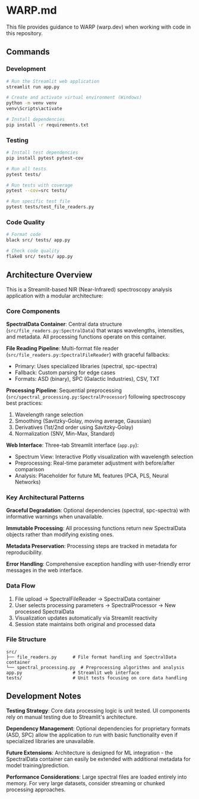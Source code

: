 # WARP.md

This file provides guidance to WARP (warp.dev) when working with code in this repository.

## Commands

### Development
```bash
# Run the Streamlit web application
streamlit run app.py

# Create and activate virtual environment (Windows)
python -m venv venv
venv\Scripts\activate

# Install dependencies
pip install -r requirements.txt
```

### Testing
```bash
# Install test dependencies
pip install pytest pytest-cov

# Run all tests
pytest tests/

# Run tests with coverage
pytest --cov=src tests/

# Run specific test file
pytest tests/test_file_readers.py
```

### Code Quality
```bash
# Format code
black src/ tests/ app.py

# Check code quality
flake8 src/ tests/ app.py
```

## Architecture Overview

This is a Streamlit-based NIR (Near-Infrared) spectroscopy analysis application with a modular architecture:

### Core Components

**SpectralData Container**: Central data structure (`src/file_readers.py:SpectralData`) that wraps wavelengths, intensities, and metadata. All processing functions operate on this container.

**File Reading Pipeline**: Multi-format file reader (`src/file_readers.py:SpectralFileReader`) with graceful fallbacks:
- Primary: Uses specialized libraries (spectral, spc-spectra)
- Fallback: Custom parsing for edge cases
- Formats: ASD (binary), SPC (Galactic Industries), CSV, TXT

**Processing Pipeline**: Sequential preprocessing (`src/spectral_processing.py:SpectralProcessor`) following spectroscopy best practices:
1. Wavelength range selection
2. Smoothing (Savitzky-Golay, moving average, Gaussian)
3. Derivatives (1st/2nd order using Savitzky-Golay)
4. Normalization (SNV, Min-Max, Standard)

**Web Interface**: Three-tab Streamlit interface (`app.py`):
- Spectrum View: Interactive Plotly visualization with wavelength selection
- Preprocessing: Real-time parameter adjustment with before/after comparison
- Analysis: Placeholder for future ML features (PCA, PLS, Neural Networks)

### Key Architectural Patterns

**Graceful Degradation**: Optional dependencies (spectral, spc-spectra) with informative warnings when unavailable.

**Immutable Processing**: All processing functions return new SpectralData objects rather than modifying existing ones.

**Metadata Preservation**: Processing steps are tracked in metadata for reproducibility.

**Error Handling**: Comprehensive exception handling with user-friendly error messages in the web interface.

### Data Flow
1. File upload → SpectralFileReader → SpectralData container
2. User selects processing parameters → SpectralProcessor → New processed SpectralData
3. Visualization updates automatically via Streamlit reactivity
4. Session state maintains both original and processed data

### File Structure
```
src/
├── file_readers.py      # File format handling and SpectralData container
└── spectral_processing.py  # Preprocessing algorithms and analysis
app.py                   # Streamlit web interface
tests/                   # Unit tests focusing on core data handling
```

## Development Notes

**Testing Strategy**: Core data processing logic is unit tested. UI components rely on manual testing due to Streamlit's architecture.

**Dependency Management**: Optional dependencies for proprietary formats (ASD, SPC) allow the application to run with basic functionality even if specialized libraries are unavailable.

**Future Extensions**: Architecture is designed for ML integration - the SpectralData container can easily be extended with additional metadata for model training/prediction.

**Performance Considerations**: Large spectral files are loaded entirely into memory. For very large datasets, consider streaming or chunked processing approaches.